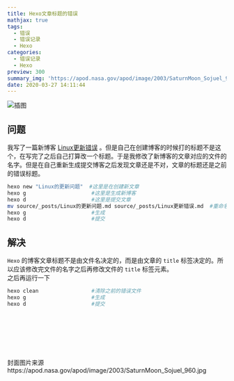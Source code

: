 ```yaml
---
title: Hexo文章标题的错误
mathjax: true
tags:
  - 错误
  - 错误记录
  - Hexo
categories:
  - 错误记录
  - Hexo
preview: 300
summary_img: 'https://apod.nasa.gov/apod/image/2003/SaturnMoon_Sojuel_960.jpg'
date: 2020-03-27 14:11:44
---
```

![插图](https://www.nasa.gov/sites/default/files/thumbnails/image/phase01-gateway-2024_00003.jpg)


## 问题

我写了一篇新博客 [Linux更新错误](https://clockdra.github.io/2020/03/26/Linux%E6%9B%B4%E6%96%B0%E9%94%99%E8%AF%AF/) 。但是自己在创建博客的时候打的标题不是这个，在写完了之后自己打算改一个标题。于是我修改了新博客的文章对应的文件的名字。但是在自己重新生成提交博客之后发现文章还是不对，文章的标题还是之前的错误标题。  

```bash 自己使用的命令记录
hexo new "Linux的更新问题"  #这里是在创建新文章
hexo g                     #这里是生成新博客
hexo d                     #这里是提交文章
mv source/_posts/Linux的更新问题.md source/_posts/Linux更新错误.md  #重命名
hexo g                     #生成
hexo d                     #提交
```












## 解决

`Hexo` 的博客文章标题不是由文件名决定的，而是由文章的 `title` 标签决定的。所以应该修改完文件的名字之后再修改文件的 `title` 标签元素。  
之后再运行一下  

```bash
hexo clean                 #清除之前的错误文件
hexo g                     #生成
hexo d                     #提交
```




















</br>
</br>
</br>
</br>
</br>
</br>
封面图片来源 https://apod.nasa.gov/apod/image/2003/SaturnMoon_Sojuel_960.jpg
